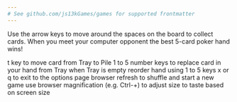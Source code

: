 ```yaml
---
# See github.com/js13kGames/games for supported frontmatter
---
```

Use the arrow keys to move around the spaces on the board to collect cards. When you meet your computer opponent the best 5-card poker hand wins!

t key to move card from Tray to Pile
1 to 5 number keys to replace card in your hand from Tray
when Tray is empty reorder hand using 1 to 5 keys
x or q to exit to the options page
browser refresh to shuffle and start a new game
use browser magnification (e.g. Ctrl-+) to adjust size to taste based on screen size